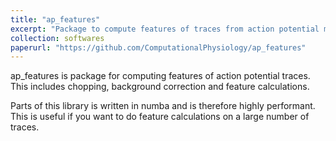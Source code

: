 ```yaml
---
title: "ap_features"
excerpt: "Package to compute features of traces from action potential models"
collection: softwares
paperurl: "https://github.com/ComputationalPhysiology/ap_features"
---
```


ap_features is package for computing features of action potential traces. This includes chopping, background correction and feature calculations.

Parts of this library is written in numba and is therefore highly performant. This is useful if you want to do feature calculations on a large number of traces.